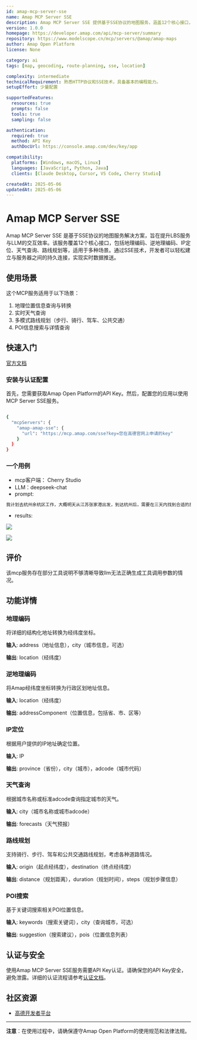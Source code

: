 ```yaml
---
id: amap-mcp-server-sse
name: Amap MCP Server SSE
description: Amap MCP Server SSE 提供基于SSE协议的地图服务，涵盖12个核心接口，支持地理编码、路线规划等功能，简化开发者接入流程。
version: 1.0.0
homepage: https://developer.amap.com/api/mcp-server/summary
repository: https://www.modelscope.cn/mcp/servers/@amap/amap-maps
author: Amap Open Platform
license: None

category: ai
tags: [map, geocoding, route-planning, sse, location]

complexity: intermediate
technicalRequirement: 熟悉HTTP协议和SSE技术，具备基本的编程能力。
setupEffort: 少量配置

supportedFeatures:
  resources: true
  prompts: false
  tools: true
  sampling: false

authentication:
  required: true
  method: API Key
  authDocUrl: https://console.amap.com/dev/key/app

compatibility:
  platforms: [Windows, macOS, Linux]
  languages: [JavaScript, Python, Java]
  clients: [Claude Desktop, Cursor, VS Code, Cherry Studio]

createdAt: 2025-05-06
updatedAt: 2025-05-06
---
```


# Amap MCP Server SSE

Amap MCP Server SSE 是基于SSE协议的地图服务解决方案，旨在提升LBS服务与LLM的交互效率。该服务覆盖12个核心接口，包括地理编码、逆地理编码、IP定位、天气查询、路线规划等，适用于多种场景。通过SSE技术，开发者可以轻松建立与服务器之间的持久连接，实现实时数据推送。

## 使用场景

这个MCP服务适用于以下场景：

1. 地理位置信息查询与转换
2. 实时天气查询
3. 多模式路线规划（步行、骑行、驾车、公共交通）
4. POI信息搜索与详情查询

## 快速入门
[官方文档](https://developer.amap.com/api/mcp-server/summary)

### 安装与认证配置

首先，您需要获取Amap Open Platform的API Key。然后，配置您的应用以使用MCP Server SSE服务。

```bash

{
  "mcpServers": {
    "amap-amap-sse": {
      "url": "https://mcp.amap.com/sse?key=您在高德官网上申请的key"
    }
  }
}
```

### 一个用例

- mcp客户端： Cherry Studio
- LLM：deepseek-chat
- prompt:
```md
我计划去杭州余杭区工作，大概明天从江苏张家港出发，到达杭州后，需要在三天内找到合适的房子租住，请帮我考虑注意事项并规划行程，将你的规划以一个设计优美的html页面作为结果给我
```
- results:

![](https://www.chaofan.online/media/objectsstorage/BaiduSyncdisk/objstorage/image_ds5y8rR.png)

![](https://www.chaofan.online/media/objectsstorage/BaiduSyncdisk/objstorage/image_LqPm6ro.png)

## 评价
该mcp服务存在部分工具说明不够清晰导致llm无法正确生成工具调用参数的情况。


## 功能详情

### 地理编码

将详细的结构化地址转换为经纬度坐标。

**输入**: address（地址信息），city（城市信息，可选）

**输出**: location（经纬度）

### 逆地理编码

将Amap经纬度坐标转换为行政区划地址信息。

**输入**: location（经纬度）

**输出**: addressComponent（位置信息，包括省、市、区等）

### IP定位

根据用户提供的IP地址确定位置。

**输入**: IP

**输出**: province（省份），city（城市），adcode（城市代码）

### 天气查询

根据城市名称或标准adcode查询指定城市的天气。

**输入**: city（城市名称或城市adcode）

**输出**: forecasts（天气预报）

### 路线规划

支持骑行、步行、驾车和公共交通路线规划，考虑各种道路情况。

**输入**: origin（起点经纬度），destination（终点经纬度）

**输出**: distance（规划距离），duration（规划时间），steps（规划步骤信息）

### POI搜索

基于关键词搜索相关POI位置信息。

**输入**: keywords（搜索关键词），city（查询城市，可选）

**输出**: suggestion（搜索建议），pois（位置信息列表）

## 认证与安全

使用Amap MCP Server SSE服务需要API Key认证。请确保您的API Key安全，避免泄露。详细的认证流程请参考[认证文档](https://console.amap.com/dev/key/app)。

## 社区资源

- [高德开发者平台](https://developer.amap.com/)


---

**注意**：在使用过程中，请确保遵守Amap Open Platform的使用规范和法律法规。